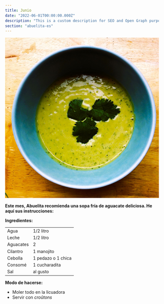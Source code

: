 ```yaml
---
title: Junio
date: "2022-06-01T00:00:00.000Z"
description: "This is a custom description for SEO and Open Graph purposes, rather than the default generated excerpt. Simply add a description field to the frontmatter."
section: "abuelita-es"
---
```


![PostImg](../images/jun22.jpg)

**Este mes, Abuelita recomienda una sopa fría de aguacate deliciosa. He aquí sus instrucciones:**

**Ingredientes:**

|  |  |
| ----------- | ----------- |
| Agua        | 1/2 litro   |
| Leche       | 1/2 litro   |
| Aguacates   | 2           |
| Cilantro    | 1 manojito  |
| Cebolla     | 1 pedazo o 1 chica |
| Consomé     | 1 cucharadita |
| Sal         | al gusto      |

**Modo de hacerse:**

- Moler todo en la licuadora
- Servir con *croûtons*
